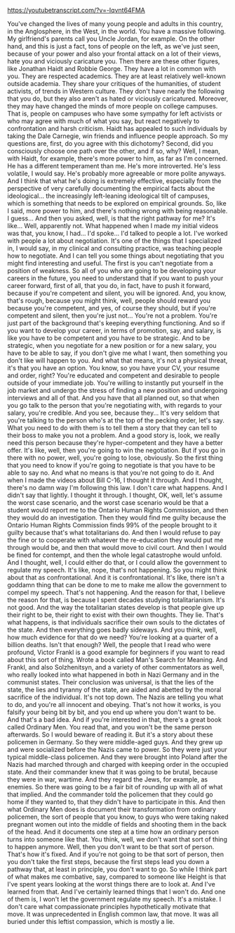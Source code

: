 https://youtubetranscript.com/?v=-Iqvnt64FMA

 You've changed the lives of many young people and adults in this country, in the Anglosphere, in the West, in the world. You have a massive following. My girlfriend's parents call you Uncle Jordan, for example. On the other hand, and this is just a fact, tons of people on the left, as we've just seen, because of your power and also your frontal attack on a lot of their views, hate you and viciously caricature you. Then there are these other figures, like Jonathan Haidt and Robbie George. They have a lot in common with you. They are respected academics. They are at least relatively well-known outside academia. They share your critiques of the humanities, of student activists, of trends in Western culture. They don't have nearly the following that you do, but they also aren't as hated or viciously caricatured. Moreover, they may have changed the minds of more people on college campuses. That is, people on campuses who have some sympathy for left activists or who may agree with much of what you say, but react negatively to confrontation and harsh criticism. Haidt has appealed to such individuals by taking the Dale Carnegie, win friends and influence people approach. So my questions are, first, do you agree with this dichotomy? Second, did you consciously choose one path over the other, and if so, why? Well, I mean, with Haidt, for example, there's more power to him, as far as I'm concerned. He has a different temperament than me. He's more introverted. He's less volatile, I would say. He's probably more agreeable or more polite anyways. And I think that what he's doing is extremely effective, especially from the perspective of very carefully documenting the empirical facts about the ideological... the increasingly left-leaning ideological tilt of campuses, which is something that needs to be explored on empirical grounds. So, like I said, more power to him, and there's nothing wrong with being reasonable. I guess... And then you asked, well, is that the right pathway for me? It's like... Well, apparently not. What happened when I made my initial videos was that, you know, I had... I'd spoke... I'd talked to people a lot. I've worked with people a lot about negotiation. It's one of the things that I specialized in, I would say, in my clinical and consulting practice, was teaching people how to negotiate. And I can tell you some things about negotiating that you might find interesting and useful. The first is you can't negotiate from a position of weakness. So all of you who are going to be developing your careers in the future, you need to understand that if you want to push your career forward, first of all, that you do, in fact, have to push it forward, because if you're competent and silent, you will be ignored. And, you know, that's rough, because you might think, well, people should reward you because you're competent, and yes, of course they should, but if you're competent and silent, then you're just not... You're not a problem. You're just part of the background that's keeping everything functioning. And so if you want to develop your career, in terms of promotion, say, and salary, is like you have to be competent and you have to be strategic. And to be strategic, when you negotiate for a new position or for a new salary, you have to be able to say, if you don't give me what I want, then something you don't like will happen to you. And what that means, it's not a physical threat, it's that you have an option. You know, so you have your CV, your resume and order, right? You're educated and competent and desirable to people outside of your immediate job. You're willing to instantly put yourself in the job market and undergo the stress of finding a new position and undergoing interviews and all of that. And you have that all planned out, so that when you go talk to the person that you're negotiating with, with regards to your salary, you're credible. And you see, because they... It's very seldom that you're talking to the person who's at the top of the pecking order, let's say. What you need to do with them is to tell them a story that they can tell to their boss to make you not a problem. And a good story is, look, we really need this person because they're hyper-competent and they have a better offer. It's like, well, then you're going to win the negotiation. But if you go in there with no power, well, you're going to lose, obviously. So the first thing that you need to know if you're going to negotiate is that you have to be able to say no. And what no means is that you're not going to do it. And when I made the videos about Bill C-16, I thought it through. And I thought, there's no damn way I'm following this law. I don't care what happens. And I didn't say that lightly. I thought it through. I thought, OK, well, let's assume the worst case scenario, and the worst case scenario would be that a student would report me to the Ontario Human Rights Commission, and then they would do an investigation. Then they would find me guilty because the Ontario Human Rights Commission finds 99% of the people brought to it guilty because that's what totalitarians do. And then I would refuse to pay the fine or to cooperate with whatever the re-education they would put me through would be, and then that would move to civil court. And then I would be fined for contempt, and then the whole legal catastrophe would unfold. And I thought, well, I could either do that, or I could allow the government to regulate my speech. It's like, nope, that's not happening. So you might think about that as confrontational. And it is confrontational. It's like, there isn't a goddamn thing that can be done to me to make me allow the government to compel my speech. That's not happening. And the reason for that, I believe the reason for that, is because I spent decades studying totalitarianism. It's not good. And the way the totalitarian states develop is that people give up their right to be, their right to exist with their own thoughts. They lie. That's what happens, is that individuals sacrifice their own souls to the dictates of the state. And then everything goes badly sideways. And you think, well, how much evidence for that do we need? You're looking at a quarter of a billion deaths. Isn't that enough? Well, the people that I read who were profound, Victor Frankl is a good example for beginners if you want to read about this sort of thing. Wrote a book called Man's Search for Meaning. And Frankl, and also Solzhenitsyn, and a variety of other commentators as well, who really looked into what happened in both in Nazi Germany and in the communist states. Their conclusion was universal, is that the lies of the state, the lies and tyranny of the state, are aided and abetted by the moral sacrifice of the individual. It's not top down. The Nazis are telling you what to do, and you're all innocent and obeying. That's not how it works, is you falsify your being bit by bit, and you end up where you don't want to be. And that's a bad idea. And if you're interested in that, there's a great book called Ordinary Men. You read that, and you won't be the same person afterwards. So I would beware of reading it. But it's a story about these policemen in Germany. So they were middle-aged guys. And they grew up and were socialized before the Nazis came to power. So they were just your typical middle-class policemen. And they were brought into Poland after the Nazis had marched through and charged with keeping order in the occupied state. And their commander knew that it was going to be brutal, because they were in war, wartime. And they regard the Jews, for example, as enemies. So there was going to be a fair bit of rounding up with all of what that implied. And the commander told the policemen that they could go home if they wanted to, that they didn't have to participate in this. And then what Ordinary Men does is document their transformation from ordinary policemen, the sort of people that you know, to guys who were taking naked pregnant women out into the middle of fields and shooting them in the back of the head. And it documents one step at a time how an ordinary person turns into someone like that. You think, well, we don't want that sort of thing to happen anymore. Well, then you don't want to be that sort of person. That's how it's fixed. And if you're not going to be that sort of person, then you don't take the first steps, because the first steps lead you down a pathway that, at least in principle, you don't want to go. So while I think part of what makes me combative, say, compared to someone like Height is that I've spent years looking at the worst things there are to look at. And I've learned from that. And I've certainly learned things that I won't do. And one of them is, I won't let the government regulate my speech. It's a mistake. I don't care what compassionate principles hypothetically motivate that move. It was unprecedented in English common law, that move. It was all buried under this leftist compassion, which is mostly a lie.